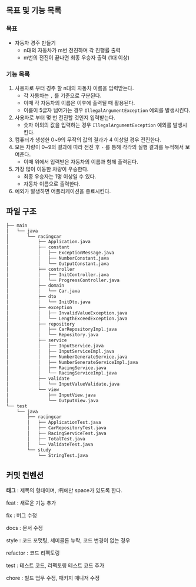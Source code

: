 ## 목표 및 기능 목록

### 목표
- 자동차 경주 만들기
  - n대의 자동차가 m번 전진하며 각 진행률 출력
  - m번의 전진이 끝나면 최종 우승자 출력 (1대 이상)

### 기능 목록
1. 사용자로 부터 경주 할 n대의 자동차 이름을 입력받는다.
   - 각 자동차는 `,` 를 기준으로 구분된다.
   - 이때 각 자동차의 이름은 이후에 출력될 때 활용된다.
   - 이름이 5글자 넘어가는 경우 `IllegalArgumentException` 예외를 발생시킨다.
2. 사용자로 부터 몇 번 전진할 것인지 입력받는다.
   - 숫자 이외의 값을 입력하는 경우 `IllegalArgumentException` 예외를 발생시킨다.
3. 컴퓨터가 생성한 0~9의 무작의 값의 결과가 4 이상일 경우 전진한다.
4. 모든 차량이 0~9의 결과에 따라 전진 후 `-` 를 통해 각각의 실행 결과를 누적해서 보여준다.
   - 이때 위에서 입력받은 자동차의 이름과 함께 출력된다.
5. 가장 많이 이동한 차량이 우승한다.
   - 최종 우승자는 1명 이상일 수 있다.
   - 자동차 이름으로 출력한다.
6. 예외가 발생하면 어플리케이션을 종료시킨다.

## 파일 구조
```bash
├── main
│   └── java
│       └── racingcar
│           ├── Application.java
│           ├── constant
│           │   ├── ExceptionMessage.java
│           │   ├── NumberConstant.java
│           │   └── OutputConstant.java
│           ├── controller
│           │   ├── InitController.java
│           │   └── ProgressController.java
│           ├── domain
│           │   └── Car.java
│           ├── dto
│           │   └── InitDto.java
│           ├── exception
│           │   ├── InvalidValueException.java
│           │   └── LengthExceedException.java
│           ├── repository
│           │   ├── CarRepositoryImpl.java
│           │   └── Repository.java
│           ├── service
│           │   ├── InputService.java
│           │   ├── InputServiceImpl.java
│           │   ├── NumberGenerateService.java
│           │   ├── NumberGenerateServiceImpl.java
│           │   ├── RacingService.java
│           │   └── RacingServiceImpl.java
│           ├── validate
│           │   └── InputValueValidate.java
│           └── view
│               ├── InputView.java
│               └── OutputView.java
└── test
    └── java
        ├── racingcar
        │   ├── ApplicationTest.java
        │   ├── CarRepositoryTest.java
        │   ├── RacingServiceTest.java
        │   ├── TotalTest.java
        │   └── ValidateTest.java
        └── study
            └── StringTest.java
```

## 커밋 컨벤션
**태그** : 제목의 형태이며, :뒤에만 space가 있도록 한다.

feat : 새로운 기능 추가

fix : 버그 수정

docs : 문서 수정

style : 코드 포맷팅, 세미콜론 누락, 코드 변경이 없는 경우

refactor : 코드 리펙토링

test : 테스트 코드, 리펙토링 테스트 코드 추가

chore : 빌드 업무 수정, 패키지 매니저 수정
